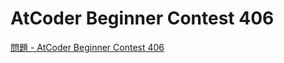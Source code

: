 AtCoder Beginner Contest 406
===

[問題 - AtCoder Beginner Contest 406](https://atcoder.jp/contests/abc406/tasks)
